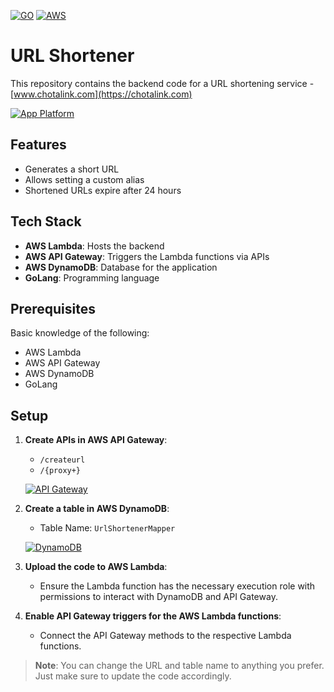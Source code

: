 [![GO](https://skillicons.dev/icons?i=go)](https://go.dev/) [![AWS](https://skillicons.dev/icons?i=aws)]()

# URL Shortener
This repository contains the backend code for a URL shortening service - [www.chotalink.com](https://chotalink.com)

[![App Platform](https://s3.ap-south-1.amazonaws.com/www.chotalink.com/homepage-ss.png)](https://chotalink.com)

## Features
- Generates a short URL
- Allows setting a custom alias
- Shortened URLs expire after 24 hours

## Tech Stack
- **AWS Lambda**: Hosts the backend
- **AWS API Gateway**: Triggers the Lambda functions via APIs
- **AWS DynamoDB**: Database for the application
- **GoLang**: Programming language

## Prerequisites
Basic knowledge of the following:
- AWS Lambda
- AWS API Gateway
- AWS DynamoDB
- GoLang

## Setup

1. **Create APIs in AWS API Gateway**:
    - `/createurl`
    - `/{proxy+}`

    [![API Gateway](https://s3.ap-south-1.amazonaws.com/www.chotalink.com/apigateway-ss.png)]()

2. **Create a table in AWS DynamoDB**:
    - Table Name: `UrlShortenerMapper`

    [![DynamoDB](https://s3.ap-south-1.amazonaws.com/www.chotalink.com/dynamodb-ss.png)]()

3. **Upload the code to AWS Lambda**:
    - Ensure the Lambda function has the necessary execution role with permissions to interact with DynamoDB and API Gateway.

4. **Enable API Gateway triggers for the AWS Lambda functions**:
    - Connect the API Gateway methods to the respective Lambda functions.

> **Note**: You can change the URL and table name to anything you prefer. Just make sure to update the code accordingly.

